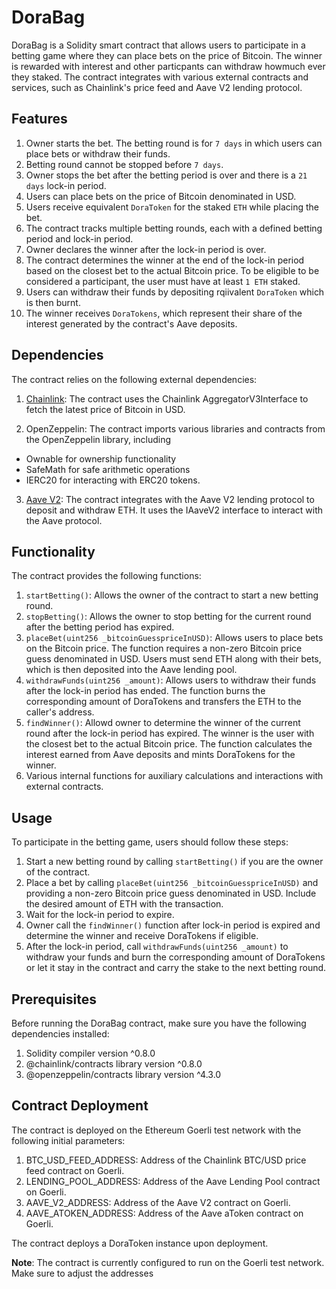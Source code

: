 # DoraBag

DoraBag is a Solidity smart contract that allows users to participate in a betting game where they can place bets on the price of Bitcoin. The winner is rewarded with interest and other particpants can withdraw howmuch ever they staked. The contract integrates with various external contracts and services, such as Chainlink's price feed and Aave V2 lending protocol.


## Features

1. Owner starts the bet. The betting round is for `7 days` in which users can place bets or withdraw their funds.
2. Betting round cannot be stopped before `7 days`.
3. Owner stops the bet after the betting period is over and there is a `21 days` lock-in period.
4. Users can place bets on the price of Bitcoin denominated in USD. 
5. Users receive equivalent `DoraToken` for the staked 	`ETH` while placing the bet.
6. The contract tracks multiple betting rounds, each with a defined betting period and lock-in period.
7. Owner declares the winner after the lock-in period is over.
8. The contract determines the winner at the end of the lock-in period based on the closest bet to the actual Bitcoin price. To be eligible to be considered a participant, the user must have at least `1 ETH` staked.
9. Users can withdraw their funds by depositing rqiivalent `DoraToken` which is then burnt.
10. The winner receives `DoraTokens`, which represent their share of the interest generated by the contract's Aave deposits.

## Dependencies

The contract relies on the following external dependencies:

1. [Chainlink](https://docs.chain.link/data-feeds/price-feeds): The contract uses the Chainlink AggregatorV3Interface to fetch the latest price of Bitcoin in USD.

2. OpenZeppelin: The contract imports various libraries and contracts from the OpenZeppelin library, including 
 - Ownable for ownership functionality
 - SafeMath for safe arithmetic operations
 - IERC20 for interacting with ERC20 tokens.

3. [Aave V2](https://docs.aave.com/developers/v/2.0/the-core-protocol/weth-gateway): The contract integrates with the Aave V2 lending protocol to deposit and withdraw ETH. It uses the IAaveV2 interface to interact with the Aave protocol.

## Functionality
The contract provides the following functions:

1. `startBetting()`: Allows the owner of the contract to start a new betting round.
2. `stopBetting()`: Allows the owner to stop betting for the current round after the betting period has expired.
3. `placeBet(uint256 _bitcoinGuesspriceInUSD)`: Allows users to place bets on the Bitcoin price. The function requires a non-zero Bitcoin price guess denominated in USD. Users must send ETH along with their bets, which is then deposited into the Aave lending pool.
4. `withdrawFunds(uint256 _amount)`: Allows users to withdraw their funds after the lock-in period has ended. The function burns the corresponding amount of DoraTokens and transfers the ETH to the caller's address.
5. `findWinner()`: Allowd owner to determine the winner of the current round after the lock-in period has expired. The winner is the user with the closest bet to the actual Bitcoin price. The function calculates the interest earned from Aave deposits and mints DoraTokens for the winner.
6. Various internal functions for auxiliary calculations and interactions with external contracts.

## Usage
To participate in the betting game, users should follow these steps:

1. Start a new betting round by calling `startBetting()` if you are the owner of the contract.
2. Place a bet by calling `placeBet(uint256 _bitcoinGuesspriceInUSD)` and providing a non-zero Bitcoin price guess denominated in USD. Include the desired amount of ETH with the transaction.
3. Wait for the lock-in period to expire.
4. Owner call the `findWinner()` function after lock-in period is expired and determine the winner and receive DoraTokens if eligible.
5. After the lock-in period, call `withdrawFunds(uint256 _amount)` to withdraw your funds and burn the corresponding amount of DoraTokens or let it stay in the contract and carry the stake to the next betting round.

## Prerequisites
Before running the DoraBag contract, make sure you have the following dependencies installed:

1. Solidity compiler version ^0.8.0
2. @chainlink/contracts library version ^0.8.0
3. @openzeppelin/contracts library version ^4.3.0

## Contract Deployment
The contract is deployed on the Ethereum Goerli test network with the following initial parameters:

1. BTC_USD_FEED_ADDRESS: Address of the Chainlink BTC/USD price feed contract on Goerli.
2. LENDING_POOL_ADDRESS: Address of the Aave Lending Pool contract on Goerli.
3. AAVE_V2_ADDRESS: Address of the Aave V2 contract on Goerli.
4. AAVE_ATOKEN_ADDRESS: Address of the Aave aToken contract on Goerli.

The contract deploys a DoraToken instance upon deployment.

**Note**: The contract is currently configured to run on the Goerli test network. Make sure to adjust the addresses

